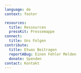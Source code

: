 ```yaml
---
language: de
context: footer

resources:
  title: Ressourcen
  pressKit: Pressemappe
connect:
  title: Uns Folgen
contribute:
  title: Etwas Beitragen
  reportABug: Einen Fehler Melden
  donate: Spenden
contact: Kontakt
---
```

